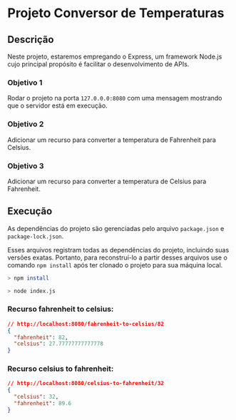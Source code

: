 # Projeto Conversor de Temperaturas

## Descrição

Neste projeto, estaremos empregando o Express, um framework Node.js cujo principal propósito é facilitar o desenvolvimento de APIs. 

### Objetivo 1

Rodar o projeto na porta `127.0.0.0:8080` com uma mensagem mostrando que o servidor está em execução. 

### Objetivo 2

Adicionar um recurso para converter a temperatura de Fahrenheit para Celsius.

### Objetivo 3

Adicionar um recurso para converter a temperatura de Celsius para Fahrenheit.

## Execução

As dependências do projeto são gerenciadas pelo arquivo `package.json` e `package-lock.json`. 

Esses arquivos registram todas as dependências do projeto, incluindo suas versões exatas. Portanto, para reconstruí-lo a partir desses arquivos use o comando `npm install` após ter clonado o projeto para sua máquina local.

```bash
> npm install

> node index.js
```

### Recurso fahrenheit to celsius:
```json
// http://localhost:8080/fahrenheit-to-celsius/82
{
  "fahrenheit": 82,
  "celsius": 27.77777777777778
}
```

### Recurso celsius to fahrenheit:
```json
// http://localhost:8080/celsius-to-fahrenheit/32
{
  "celsius": 32,
  "fahrenheit": 89.6
}
```

